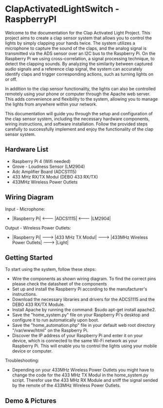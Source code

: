 # ClapActivatedLightSwitch - RaspberryPI

Welcome to the documentation for the Clap Activated Light Project. This project aims to create a clap sensor system that allows you to control the lights by simply clapping your hands twice. The system utilizes a microphone to capture the sound of the claps, and the analog signal is transmitted via the ADS sensor over an I2C bus to the Raspberry Pi. On the Raspberry Pi we using cross-correlation, a signal processing technique, to detect the clapping sounds. By analyzing the similarity between captured audio signals and a reference clap signal, the system can accurately identify claps and trigger corresponding actions, such as turning lights on or off. 

In addition to the clap sensor functionality, the lights can also be controlled remotely using your phone or computer through the Apache web server. This adds convenience and flexibility to the system, allowing you to manage the lights from anywhere within your network.

This documentation will guide you through the setup and configuration of the clap sensor system, including the necessary hardware components, wiring instructions, and software installation. Follow the provided steps carefully to successfully implement and enjoy the functionality of the clap sensor system.


## Hardware List

- Raspberry Pi 4 (Wifi needed)
- Grove - Loudness Sensor (LM2904)
- Adc Amplifier Board (ADCS1115)
- 433 MHz RX/TX Modul (DEBO 433 RX/TX)
- 433MHz Wireless Power Outlets


## Wiring Diagram
Input - Microphone:
- |Raspberry Pi| <--- |ADCS1115| <--- |LM2904|


Output - Wireless Power Outlets:
- |Raspberry Pi| ---> |433 MHz TX Modul| ---> |433MHz Wireless Power Outlets| ---> |Light|

## Getting Started
To start using the system, follow these steps:
- Wire the components as shown wiring diagram. To find the correct pins please check the datasheet of the components
- Set up and install the Raspberry Pi according to the manufacturer's instructions.
- Download the necessary libraries and drivers for the ADCS1115 and the DEBO 433 RX/TX Module.
- Install Apache by running the command: $sudo apt-get install apache2.
- Save the "home_system.py" file on your Raspberry Pi's desktop and configure it to run automatically upon boot.
- Save the "home_automation.php" file in your default web root directory "/var/www/html" on the Raspberry Pi.
- Discover the IP address of your Raspberry Pi and enter it on your device, which is connected to the same Wi-Fi network as your Raspberry Pi. This will enable you to control the lights using your mobile device or computer.

Troubleshooting:
- Depending on your 433MHz Wireless Power Outlets you might have to change the code for the 433 MHz TX Modul in the home_system.py script. Therefor use the 433 MHz RX Module and sniff the signal sended by the remote of the 433MHz Wireless Power Outlets.

## Demo & Pictures
